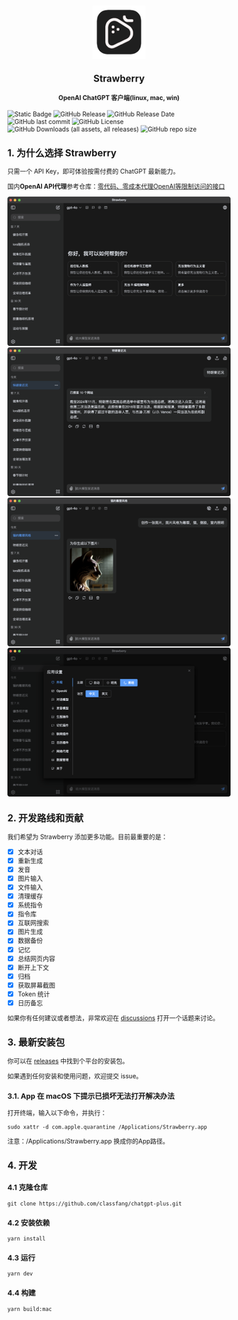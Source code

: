 <p align="center">
  <img src="/resources/icon.png" alt="logo" width="120">
</p>
<h2 align="center">Strawberry</h2>
<h4 align="center">OpenAI ChatGPT 客户端(linux, mac, win)</h4>

![Static Badge](https://img.shields.io/badge/i18n-2_languages-blue)
![GitHub Release](https://img.shields.io/github/v/release/classfang/strawberry)
![GitHub Release Date](https://img.shields.io/github/release-date/classfang/strawberry)
![GitHub last commit](https://img.shields.io/github/last-commit/classfang/strawberry)
![GitHub License](https://img.shields.io/github/license/classfang/strawberry)
![GitHub Downloads (all assets, all releases)](https://img.shields.io/github/downloads/classfang/strawberry/total)
![GitHub repo size](https://img.shields.io/github/repo-size/classfang/strawberry)

## 1. 为什么选择 Strawberry

只需一个 API Key，即可体验按需付费的 ChatGPT 最新能力。

国内**OpenAI API代理**参考仓库：[零代码、零成本代理OpenAI等限制访问的接口](https://github.com/classfang/openai-api-vercel-proxy)

<img src="/demo/zhCN/1.png" alt="demo">

<img src="/demo/zhCN/2.png" alt="demo">

<img src="/demo/zhCN/3.png" alt="demo">

<img src="/demo/zhCN/4.png" alt="demo">

## 2. 开发路线和贡献

我们希望为 Strawberry 添加更多功能。目前最重要的是：

- [x] 文本对话
- [x] 重新生成
- [x] 发音
- [x] 图片输入
- [x] 文件输入
- [x] 清理缓存
- [x] 系统指令
- [x] 指令库
- [x] 互联网搜索
- [x] 图片生成
- [x] 数据备份
- [x] 记忆
- [x] 总结网页内容
- [x] 断开上下文
- [x] 归档
- [x] 获取屏幕截图
- [x] Token 统计
- [x] 日历备忘

如果你有任何建议或者想法，非常欢迎在 [discussions](https://github.com/classfang/strawberry/discussions) 打开一个话题来讨论。

## 3. 最新安装包

你可以在 [releases](https://github.com/classfang/strawberry/releases) 中找到个平台的安装包。

如果遇到任何安装和使用问题，欢迎提交 issue。

### 3.1. App 在 macOS 下提示已损坏无法打开解决办法

打开终端，输入以下命令，并执行：

```shell
sudo xattr -d com.apple.quarantine /Applications/Strawberry.app
```

注意：/Applications/Strawberry.app 换成你的App路径。

## 4. 开发

### 4.1 克隆仓库

```shell
git clone https://github.com/classfang/chatgpt-plus.git
```

### 4.2 安装依赖

```shell
yarn install
```

### 4.3 运行

```shell
yarn dev
```

### 4.4 构建

```shell
yarn build:mac
```

